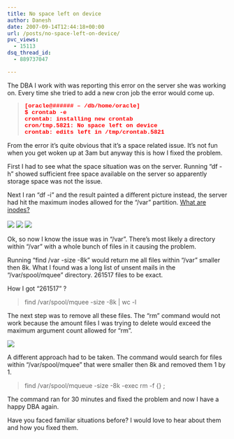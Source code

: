 ```yaml
---
title: No space left on device
author: Danesh
date: 2007-09-14T12:44:18+00:00
url: /posts/no-space-left-on-device/
pvc_views:
  - 15113
dsq_thread_id:
  - 889737047

---
```

The DBA I work with was reporting this error on the server she was working on. Every time she tried to add a new cron job the error would come up.

> <p class="MsoNormal">
>   <strong><span style="font-size: 10pt; font-family: 'Courier New'; color: red" lang="PT-BR">[oracle@###### &#8211; /db/home/oracle]<o></o><br /> $ crontab -e<o></o><br /> crontab: installing new crontab<o></o><br /> cron/tmp.5821: No space left on device<o></o><br /> crontab: edits left in /tmp/crontab.5821</span></strong>
> </p>

<p class="MsoNormal">
  From the error it&#8217;s quite obvious that it&#8217;s a space related issue. It&#8217;s not fun when you get woken up at 3am but anyway this is how I fixed the problem.<!--more-->
</p>

<p class="MsoNormal">
  First I had to see what the space situation was on the server. Running &#8220;df -h&#8221; showed sufficient free space available on the server so apparently storage space was not the issue.
</p>

Next I ran &#8220;df -i&#8221; and the result painted a different picture instead, the server had hit the maximum inodes allowed for the &#8220;/var&#8221; partition. [What are inodes?  
][1]  
[![][2]][3] [![][4]][5] [![][6]][7]

Ok, so now I know the issue was in &#8220;/var&#8221;. There&#8217;s most likely a directory within &#8220;/var&#8221; with a whole bunch of files in it causing the problem.

Running &#8220;find /var -size -8k&#8221; would return me all files within &#8220;/var&#8221; smaller then 8k. What I found was a long list of unsent mails in the &#8220;/var/spool/mquee&#8221; directory. 261517 files to be exact.

How I got &#8220;261517&#8221; ?

> find /var/spool/mquee -size -8k | wc -l

The next step was to remove all these files. The &#8220;rm&#8221; command would not work because the amount files I was trying to delete would exceed the maximum argument count allowed for &#8220;rm&#8221;.

[![][8]][9]

A different approach had to be taken. The command would search for files within &#8220;/var/spool/mquee&#8221; that were smaller then 8k and removed them 1 by 1.

> find /var/spool/mqueue -size -8k -exec rm -f {} \;

The command ran for 30 minutes and fixed the problem and now I have a happy DBA again.

Have you faced familiar situations before? I would love to hear about them and how you fixed them.

 [1]: http://www.google.com/url?sa=t&ct=res&cd=1&url=http%3A%2F%2Fen.wikipedia.org%2Fwiki%2FInode&ei=iX_qRo73DpecgQO3z4zMBg&usg=AFQjCNFS15lNcW09k9Cz2nvOs9Cb4EhxDA&sig2=QPfVs13Tnvl0-iUpk6xBFA
 [2]: http://img462.imageshack.us/img462/4995/inode1cw0.th.png
 [3]: http://img462.imageshack.us/img462/4995/inode1cw0.png
 [4]: http://img462.imageshack.us/img462/8674/inode2lm8.th.png
 [5]: http://img462.imageshack.us/img462/8674/inode2lm8.png
 [6]: http://img462.imageshack.us/img462/3202/inode3xt0.th.png
 [7]: http://img462.imageshack.us/img462/3202/inode3xt0.png
 [8]: http://img142.imageshack.us/img142/9492/node6ci2.th.png
 [9]: http://img142.imageshack.us/img142/9492/node6ci2.png